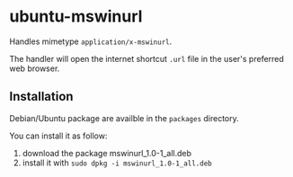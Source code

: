# ubuntu-mswinurl

Handles mimetype `application/x-mswinurl`.

The handler will open the internet shortcut `.url` file in the user's preferred web browser.

## Installation

Debian/Ubuntu package are availble in the `packages` directory.

You can install it as follow:

1. download the package mswinurl_1.0-1_all.deb
2. install it with `sudo dpkg -i mswinurl_1.0-1_all.deb`
